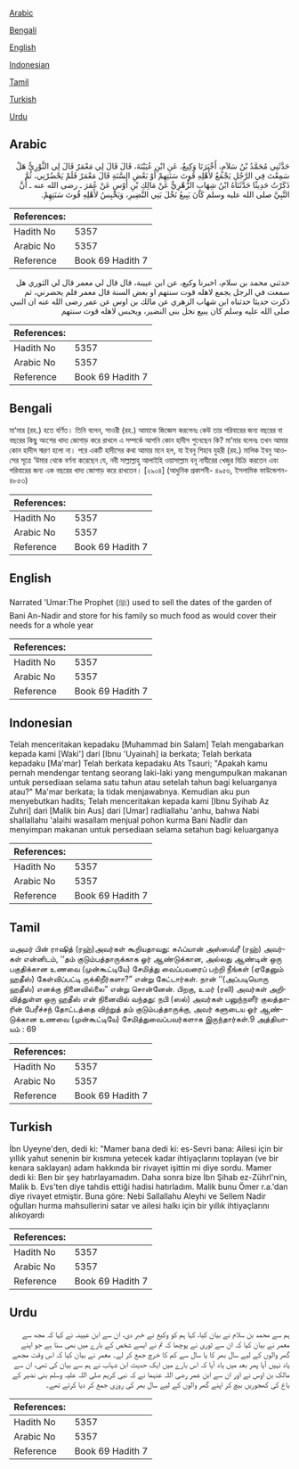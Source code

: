 [Arabic](#arabic)

[Bengali](#bengali)

[English](#english)

[Indonesian](#indonesian)

[Tamil](#tamil)

[Turkish](#turkish)

[Urdu](#urdu)

## Arabic


<div dir="rtl" lang="ar" style={{fontSize:'larger',backgroundColor:'#f8f9fa',padding:20}}>
حَدَّثَنِي مُحَمَّدُ بْنُ سَلاَمٍ، أَخْبَرَنَا وَكِيعٌ، عَنِ ابْنِ عُيَيْنَةَ، قَالَ قَالَ لِي مَعْمَرٌ قَالَ لِي الثَّوْرِيُّ هَلْ سَمِعْتَ فِي الرَّجُلِ يَجْمَعُ لأَهْلِهِ قُوتَ سَنَتِهِمْ أَوْ بَعْضِ السَّنَةِ قَالَ مَعْمَرٌ فَلَمْ يَحْضُرْنِي، ثُمَّ ذَكَرْتُ حَدِيثًا حَدَّثَنَاهُ ابْنُ شِهَابٍ الزُّهْرِيُّ عَنْ مَالِكِ بْنِ أَوْسٍ عَنْ عُمَرَ ـ رضى الله عنه ـ أَنَّ النَّبِيَّ صلى الله عليه وسلم كَانَ يَبِيعُ نَخْلَ بَنِي النَّضِيرِ، وَيَحْبِسُ لأَهْلِهِ قُوتَ سَنَتِهِمْ‏.‏
</div>
<div style={{backgroundColor:'#f8f9fa',padding:20, marginBottom: 10}}><table> <thead> <tr> <th>References:</th> <th></th> </tr> </thead> <tbody><tr><td>Hadith No</td><td>5357</td></tr><tr><td>Arabic No</td><td>5357</td></tr><tr><td>Reference</td><td>Book 69 Hadith 7</td></tr></tbody></table></div>


<div dir="rtl" lang="ar" style={{fontSize:'larger',backgroundColor:'#f8f9fa',padding:20}}>
حدثني محمد بن سلام، اخبرنا وكيع، عن ابن عيينة، قال قال لي معمر قال لي الثوري هل سمعت في الرجل يجمع لاهله قوت سنتهم او بعض السنة قال معمر فلم يحضرني، ثم ذكرت حديثا حدثناه ابن شهاب الزهري عن مالك بن اوس عن عمر رضى الله عنه ان النبي صلى الله عليه وسلم كان يبيع نخل بني النضير، ويحبس لاهله قوت سنتهم
</div>
<div style={{backgroundColor:'#f8f9fa',padding:20, marginBottom: 10}}><table> <thead> <tr> <th>References:</th> <th></th> </tr> </thead> <tbody><tr><td>Hadith No</td><td>5357</td></tr><tr><td>Arabic No</td><td>5357</td></tr><tr><td>Reference</td><td>Book 69 Hadith 7</td></tr></tbody></table></div>

## Bengali


<div dir="ltr" lang="bn" style={{fontSize:'larger',backgroundColor:'#f8f9fa',padding:20}}>
মা‘মার (রহ.) হতে বর্ণিত। তিনি বলেন, সাওরী (রহ.) আমাকে জিজ্ঞেস করলেনঃ কেউ তার পরিবারের জন্য বছরের বা বছরের কিছু অংশের খাদ্য জোগাড় করে রাখলে এ সম্পর্কে আপনি কোন হাদীস শুনেছেন কি? মা’মার বলেনঃ তখন আমার কোন হাদীস স্মরণ হলো না। পরে একটি হাদীসের কথা আমার মনে হল, যা ইবনু শিহাব যুহরী (রহ.) মালিক ইবনু আওসের সূত্রে ‘উমার থেকে বর্ণনা করেছেন যে, নবী সাল্লাল্লাহু আলাইহি ওয়াসাল্লাম বনূ নাযীরের খেজুর বিক্রি করতেন এবং পরিবারের জন্য এক বছরের খাদ্য জোগাড় করে রাখতেন। [২৯০৪] (আধুনিক প্রকাশনী- ৪৯৫৬, ইসলামিক ফাউন্ডেশন- ৪৮৫৩)
</div>
<div style={{backgroundColor:'#f8f9fa',padding:20, marginBottom: 10}}><table> <thead> <tr> <th>References:</th> <th></th> </tr> </thead> <tbody><tr><td>Hadith No</td><td>5357</td></tr><tr><td>Arabic No</td><td>5357</td></tr><tr><td>Reference</td><td>Book 69 Hadith 7</td></tr></tbody></table></div>

## English


<div dir="ltr" lang="en" style={{fontSize:'larger',backgroundColor:'#f8f9fa',padding:20}}>
Narrated 'Umar:The Prophet (ﷺ) used to sell the dates of the garden of Bani An-Nadir and store for his family so much food as would cover their needs for a whole year
</div>
<div style={{backgroundColor:'#f8f9fa',padding:20, marginBottom: 10}}><table> <thead> <tr> <th>References:</th> <th></th> </tr> </thead> <tbody><tr><td>Hadith No</td><td>5357</td></tr><tr><td>Arabic No</td><td>5357</td></tr><tr><td>Reference</td><td>Book 69 Hadith 7</td></tr></tbody></table></div>

## Indonesian


<div dir="ltr" lang="id" style={{fontSize:'larger',backgroundColor:'#f8f9fa',padding:20}}>
Telah menceritakan kepadaku [Muhammad bin Salam] Telah mengabarkan kepada kami [Waki'] dari [Ibnu 'Uyainah] ia berkata; Telah berkata kepadaku [Ma'mar] Telah berkata kepadaku Ats Tsauri; "Apakah kamu pernah mendengar tentang seorang laki-laki yang mengumpulkan makanan untuk persediaan selama satu tahun atau setelah tahun bagi keluarganya atau?" Ma'mar berkata; Ia tidak menjawabnya. Kemudian aku pun menyebutkan hadits; Telah menceritakan kepada kami [Ibnu Syihab Az Zuhri] dari [Malik bin Aus] dari [Umar] radliallahu 'anhu, bahwa Nabi shallallahu 'alaihi wasallam menjual pohon kurma Bani Nadlir dan menyimpan makanan untuk persediaan selama setahun bagi keluarganya
</div>
<div style={{backgroundColor:'#f8f9fa',padding:20, marginBottom: 10}}><table> <thead> <tr> <th>References:</th> <th></th> </tr> </thead> <tbody><tr><td>Hadith No</td><td>5357</td></tr><tr><td>Arabic No</td><td>5357</td></tr><tr><td>Reference</td><td>Book 69 Hadith 7</td></tr></tbody></table></div>

## Tamil


<div dir="ltr" lang="ta" style={{fontSize:'larger',backgroundColor:'#f8f9fa',padding:20}}>
மஅமர் பின் ராஷித் (ரஹ்)அவர்கள் கூறியதாவது: சுஃப்யான் அஸ்ஸவ்ரீ (ரஹ்) அவர்கள் என்னிடம், ‘‘தம் குடும்பத்தாருக்காக ஓர் ஆண்டுக்கான, அல்லது ஆண்டின் ஒரு பகுதிக்கான உணவை (முன்கூட்டியே) சேமித்து வைப்பவரைப் பற்றி நீங்கள் (ஏதேனும் ஹதீஸ்) கேள்விப்பட்டி ருக்கிறீர்களா?” என்று கேட்டார்கள். நான் ‘‘(அப்படியொரு ஹதீஸ்) எனக்கு நினைவில்லை” என்று சொன்னேன். பிறகு, உமர் (ரலி) அவர்கள் அறிவித்துள்ள ஒரு ஹதீஸ் என் நினைவில் வந்தது: நபி (ஸல்) அவர்கள் பனுந்நளீர் குலத்தாரின் பேரீச்சந் தோட்டத்தை விற்றுத் தம் குடும்பத்தாருக்கு, அவர் களுடைய ஓர் ஆண்டுக்கான உணவை (முன்கூட்டியே) சேமித்துவைப்பவர்களாக இருந்தார்கள்.9 அத்தியாயம் : 69
</div>
<div style={{backgroundColor:'#f8f9fa',padding:20, marginBottom: 10}}><table> <thead> <tr> <th>References:</th> <th></th> </tr> </thead> <tbody><tr><td>Hadith No</td><td>5357</td></tr><tr><td>Arabic No</td><td>5357</td></tr><tr><td>Reference</td><td>Book 69 Hadith 7</td></tr></tbody></table></div>

## Turkish


<div dir="ltr" lang="tr" style={{fontSize:'larger',backgroundColor:'#f8f9fa',padding:20}}>
İbn Uyeyne'den, dedi ki: "Mamer bana dedi ki: es-Sevri bana: Ailesi için bir yıllık yahut senenin bir kısmına yetecek kadar ihtiyaçlarını toplayan (ve bir kenara saklayan) adam hakkında bir rivayet işittin mi diye sordu. Mamer dedi ki: Ben bir şey hatırlayamadım. Daha sonra bize İbn Şihab ez-Zührl'nin, Malik b. Evs'ten diye tahdis ettiği hadisi hatırladım. Malik bunu Ömer r.a.'dan diye rivayet etmiştir. Buna göre: Nebi Sallallahu Aleyhi ve Sellem Nadir oğulları hurma mahsullerini satar ve ailesi halkı için bir yıllık ihtiyaçlarını alıkoyardı
</div>
<div style={{backgroundColor:'#f8f9fa',padding:20, marginBottom: 10}}><table> <thead> <tr> <th>References:</th> <th></th> </tr> </thead> <tbody><tr><td>Hadith No</td><td>5357</td></tr><tr><td>Arabic No</td><td>5357</td></tr><tr><td>Reference</td><td>Book 69 Hadith 7</td></tr></tbody></table></div>

## Urdu


<div dir="rtl" lang="ur" style={{fontSize:'larger',backgroundColor:'#f8f9fa',padding:20}}>
ہم سے محمد بن سلام نے بیان کیا، کہا ہم کو وکیع نے خبر دی، ان سے ابن عیینہ نے کہا کہ مجھ سے معمر نے بیان کیا کہ ان سے ثوری نے پوچھا کہ تم نے ایسے شخص کے بارے میں بھی سنا ہے جو اپنے گھر والوں کے لیے سال بھر کا یا سال سے کم کا خرچ جمع کر لے۔ معمر نے بیان کیا کہ اس وقت مجھے یاد نہیں آیا پھر بعد میں یاد آیا کہ اس بارے میں ایک حدیث ابن شہاب نے ہم سے بیان کی تھی، ان سے مالک بن اوس نے اور ان سے ابن عمر رضی اللہ عنہما نے کہ نبی کریم صلی اللہ علیہ وسلم بنی نضیر کے باغ کی کھجوریں بیچ کر اپنے گھر والوں کے لیے سال بھر کی روزی جمع کر دیا کرتے تھے۔
</div>
<div style={{backgroundColor:'#f8f9fa',padding:20, marginBottom: 10}}><table> <thead> <tr> <th>References:</th> <th></th> </tr> </thead> <tbody><tr><td>Hadith No</td><td>5357</td></tr><tr><td>Arabic No</td><td>5357</td></tr><tr><td>Reference</td><td>Book 69 Hadith 7</td></tr></tbody></table></div>